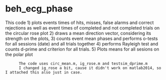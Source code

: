 # beh_ecg_phase
This code 1) plots events times of hits, misses, false alarms and correct rejections as well as event times of completed and not completed trials on the circular rose plot
          2) draws a mean direction vector, considering its strength on the plots,
          3) counts event mean phases and performs o-tests for all sessions (date) and all trials together 
          4) performs Rayleigh test and counts d-prime and criterion for all trials. 
          5) Plots means for all sesions on the polar plot


          The code uses circ_mean.m, ig_rose.m and testsim_dprime.m
          I changed ig_rose a bit, cause it didn't work on matlab2014, so I attached this also just in case. 
